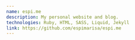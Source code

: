 ```yaml
---
name: espi.me
description: My personal website and blog.
technologies: Ruby, HTML, SASS, Liquid, Jekyll
link: https://github.com/espimarisa/espi.me
---
```

